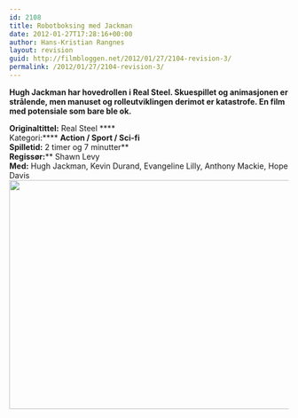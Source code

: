 ```yaml
---
id: 2108
title: Robotboksing med Jackman
date: 2012-01-27T17:28:16+00:00
author: Hans-Kristian Rangnes
layout: revision
guid: http://filmbloggen.net/2012/01/27/2104-revision-3/
permalink: /2012/01/27/2104-revision-3/
---
```

**Hugh Jackman har hovedrollen i Real Steel. Skuespillet og animasjonen er strålende, men manuset og rolleutviklingen derimot er katastrofe. En film med potensiale som bare ble ok.<!--more-->**

**Originaltittel:** Real Steel ****  
Kategori:**** ****Action / Sport **/** Sci-fi**  
**Spilletid:**** 2 timer og 7 minutter**  
**Regissør:**** Shawn Levy  
**Med:** Hugh Jackman, Kevin Durand, Evangeline Lilly, Anthony Mackie, Hope Davis  
<a href="http://filmbloggen.net/?attachment_id=2105" rel="attachment wp-att-2105"><img class="alignnone size-large wp-image-2105" src="http://filmbloggen.net/wp-content/uploads//2012/01/real-steel2-620x413.jpg" alt="" width="620" height="413" /></a>